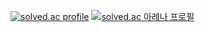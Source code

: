 [![solved.ac profile](http://mazassumnida.wtf/api/v2/generate_badge?boj=kckyoung2)](https://solved.ac/kckyoung2)
[![solved.ac 아레나 프로필](https://solvedac.junah.dev/v1/generate_badge?handle=kckyoung2)](https://solved.ac/profile/kckyoung2/arena)
<!--![(kckyoung2)](https://solvedac-cards-starcea.paring.moe/profile/kckyoung2?size=150)-->
